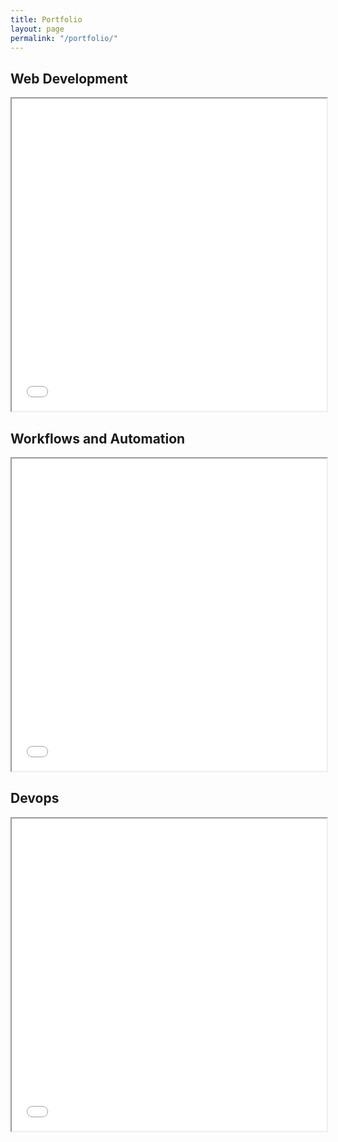 ```yaml
---
title: Portfolio
layout: page
permalink: "/portfolio/"
---
```

## Web Development

<iframe src="{{ site.baseurl }}/assets/images/Linkblog.io Portfolio - 2020-02-27.pdf"
        width="100%"
        height="500px">
</iframe>

## Workflows and Automation

<iframe src="{{ site.baseurl }}/assets/images/Workflow Portfolio - 2011.pdf"
        width="100%"
        height="500px">
</iframe>

## Devops

<iframe src="{{ site.baseurl }}/assets/images/Render Farm Portfolio - 2005.pdf"
        width="100%"
        height="500px">
</iframe>
